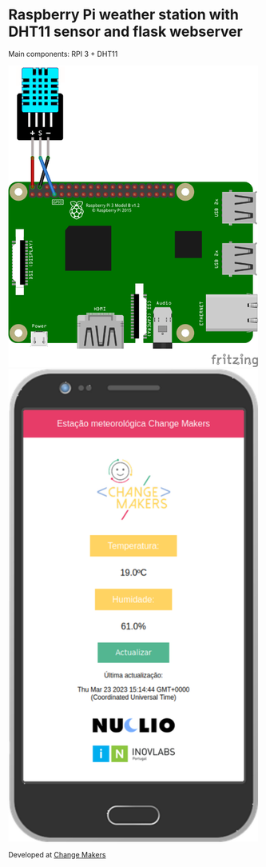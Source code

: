 # Raspberry Pi weather station with DHT11 sensor and flask webserver

Main components: RPI 3 + DHT11

<img src="scheme0.png" alt="scheme" width="500"/>

<img src="webserver.png" alt="webserver" width="500"/>

Developed at [Change Makers](https://changemakers.nuclio.org/)
